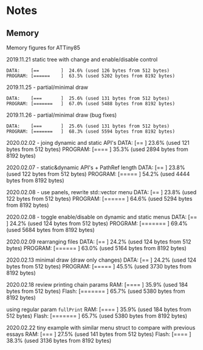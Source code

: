 # Notes

## Memory

Memory figures for ATTiny85

2019.11.21 static tree with change and enable/disable control
```text
DATA:    [==        ]  24.6% (used 126 bytes from 512 bytes)
PROGRAM: [======    ]  63.5% (used 5202 bytes from 8192 bytes)
```

2019.11.25 - partial/minimal draw
```text
DATA:    [===       ]  25.6% (used 131 bytes from 512 bytes)
PROGRAM: [=======   ]  67.0% (used 5488 bytes from 8192 bytes)
```

2019.11.26 - partial/minimal draw (bug fixes)
```text
DATA:    [===       ]  25.6% (used 131 bytes from 512 bytes)
PROGRAM: [=======   ]  68.3% (used 5594 bytes from 8192 bytes)
```

2020.02.02 - joing dynamic and static API's
DATA:    [==        ]  23.6% (used 121 bytes from 512 bytes)
PROGRAM: [====      ]  35.3% (used 2894 bytes from 8192 bytes)

2020.02.07 - static&dynamic API's + PathRef length
DATA:    [==        ]  23.8% (used 122 bytes from 512 bytes)
PROGRAM: [=====     ]  54.2% (used 4444 bytes from 8192 bytes)

2020.02.08 - use panels, rewrite std::vector menu
DATA:    [==        ]  23.8% (used 122 bytes from 512 bytes)
PROGRAM: [======    ]  64.6% (used 5294 bytes from 8192 bytes)

2020.02.08 - toggle enable/disable on dynamic and static menus
DATA:    [==        ]  24.2% (used 124 bytes from 512 bytes)
PROGRAM: [=======   ]  69.4% (used 5684 bytes from 8192 bytes)

2020.02.09 rearranging files
DATA:    [==        ]  24.2% (used 124 bytes from 512 bytes)
PROGRAM: [======    ]  63.0% (used 5164 bytes from 8192 bytes)

2020.02.13 minimal draw (draw only changes)
DATA:    [==        ]  24.2% (used 124 bytes from 512 bytes)
PROGRAM: [=====     ]  45.5% (used 3730 bytes from 8192 bytes)

2020.02.18 review printing chain params
RAM:   [====      ]  35.9% (used 184 bytes from 512 bytes)
Flash: [=======   ]  65.7% (used 5380 bytes from 8192 bytes)

using regular param `fullPrint`
RAM:   [====      ]  35.9% (used 184 bytes from 512 bytes)
Flash: [=======   ]  65.7% (used 5380 bytes from 8192 bytes)

2020.02.22 tiny example with similar menu struct to compare with previous essays
RAM:   [===       ]  27.5% (used 141 bytes from 512 bytes)
Flash: [====      ]  38.3% (used 3136 bytes from 8192 bytes)
